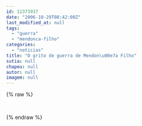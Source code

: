 ```yaml
---
id: 12373937
date: "2006-10-29T08:42:00Z"
last_modified_at: null
tags:
  - "guerra"
  - "mendonca-filho"
categories:
  - "noticias"
title: "O grito de guerra de Mendon\u00e7a Filho"
sutia: null
chapeu: null
autor: null
imagem: null
---
```

{% raw %}
<p><P>&nbsp;</P> </p>
{% endraw %}